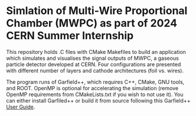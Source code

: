 # Simlation of Multi-Wire Proportional Chamber (MWPC) as part of 2024 CERN Summer Internship
This repository holds .C files with CMake Makefiles to build an application which simulates and visualises the signal outputs of MWPC, a gaseous particle detector developed at CERN.
Four configurations are presented with different number of layers and cathode architectures (foil vs. wires).

The program runs of Garfield++, which requires C++, CMake, GNU tools, and ROOT. OpenMP is optional for accelerating the simulation (remove OpenMP requirements from CMakeLists.txt if you wish to not use it).
You can either install Garfiled++ or build it from source following this Garfield++ [User Guide](https://garfieldpp.web.cern.ch/documentation/).
